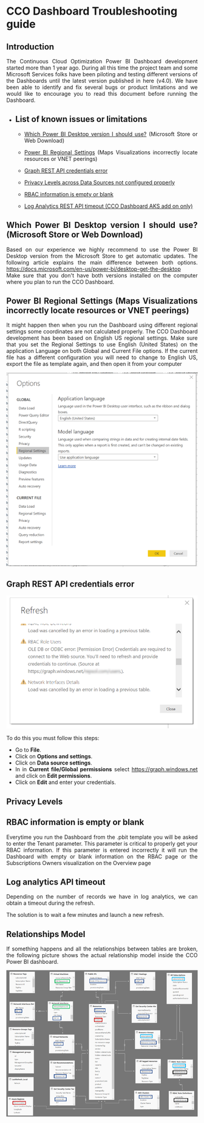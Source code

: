 # CCO Dashboard Troubleshooting guide
<div style="text-align: justify">

## Introduction
The Continuous Cloud Optimization Power BI Dashboard development started more than 1 year ago. During all this time the project team and some Microsoft Services folks have been piloting and testing different versions of the Dashboards until the latest version published in here (v4.0). We have been able to identify and fix several bugs or product limitations and we would like to encourage you to read this document before running the Dashboard.

- ## List of known issues or limitations
    - [Which Power BI Desktop version I should use?](TroubleshootingGuide.md#Which-Power-BI-Desktop-version-I-should-use?)  (Microsoft Store or  Web Download)
    - [Power BI Regional Settings](TroubleshootingGuide.md#Power-BI-Regional-Settings)
    (Maps Visualizations incorrectly locate resources or VNET peerings)
    - [Graph REST API credentials error](TroubleshootingGuide.md#Graph-REST-API-credentials-error)

    - [Privacy Levels across Data Sources not configured properly](TroubleshootingGuide.md#Privacy-Level-across-Data-Sources-not-configured-properly)

    - [RBAC information is empty or blank](TroubleshootingGuide.md#RBAC-information-is-empty-or-blank)

    - [Log Analytics REST API timeout (CCO Dashboard AKS add on only)](TroubleshootingGuide.md#Log-Analytics-REST-API-timeout)
   

## Which Power BI Desktop version I should use? (Microsoft Store or Web Download)

Based on our experience we highly recommend to use the Power BI Desktop version from the Microsoft Store to get automatic updates. The following article explains the main difference between both options. https://docs.microsoft.com/en-us/power-bi/desktop-get-the-desktop <br>
Make sure that you don't have both versions installed on the computer where you plan to run the CCO Dashboard.

## Power BI Regional Settings (Maps Visualizations incorrectly locate resources or VNET peerings)

It might happen then when you run the Dashboard using different regional settings some coordinates are not calculated properly. The CCO Dashboard development has been based on English US regional settings. Make sure that you set the Regional Settings to use English (United States) on the application Language on both Global and Current File options. If the current file has a different configuration you will need to change to English US, export the file as template again, and then open it from your computer

![localel](/install/images/locale_options_powerBI.PNG)

## Graph REST API credentials error

![graph apil](/install/images/problem_graph_api.png)

To do this you must follow this steps:

- Go to **File**.
- Click on **Options and settings**.
- Click on **Data source settings**.
- In in **Current file/Global permissions** select https://graph.windows.net and click on **Edit permissions**.
- Click on **Edit** and enter your credentials.


## Privacy Levels

## RBAC information is empty or blank

Everytime you run the Dashboard from the .pbit template you will be asked to enter the Tenant parameter. This parameter is critical to properly get your RBAC information. If this parameter is entered incorrectly it will run the Dashboard with empty or blank information on the RBAC page or the Subscriptions Owners visualization on the Overview page



## Log analytics API timeout

Depending on the number of records we have in log analytics, we can obtain a timeout during the refresh.

The solution is to wait a few minutes and launch a new refresh.

## Relationships Model

If something happens and all the relationships between tables are broken, the following picture shows the actual relationship model inside the CCO Power BI dashboard.

![relationship model](/install/images/RelationshipsModel.PNG)


